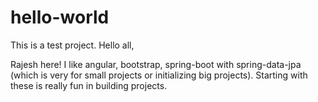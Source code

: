 # hello-world
This is a test project.
Hello all,

Rajesh here! I like angular, bootstrap, spring-boot with spring-data-jpa (which is very for small projects or initializing big projects).
Starting with these is really fun in building projects.
